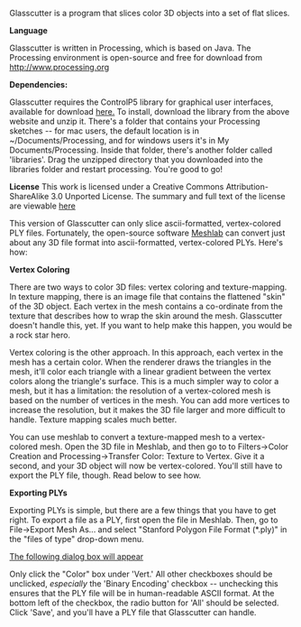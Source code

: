 Glasscutter is a program that slices color 3D objects into a set of
flat slices.

**Language**

Glasscutter is written in Processing, which is based on Java.  The
Processing environment is open-source and free for download from
http://www.processing.org 

**Dependencies:**

Glasscutter requires the ControlP5 library for graphical user
interfaces, available for download [here.](http://www.sojamo.de/libraries/controlP5/)
To install, download the library from the above website and unzip it.
There's a folder that contains your Processing sketches -- for mac
users, the default location is in ~/Documents/Processing, and for
windows users it's in My Documents/Processing.  Inside that folder,
there's another folder called 'libraries'.  Drag the unzipped
directory that you downloaded into the libraries folder and restart
processing.  You're good to go!

**License**
This work is licensed under a Creative Commons Attribution-ShareAlike
3.0 Unported License.
The summary and full text of the license are viewable [here](http://creativecommons.org/licenses/by-sa/3.0/deed.en_US)


This version of Glasscutter can only slice ascii-formatted,
vertex-colored PLY files.  Fortunately, the open-source software
[Meshlab](http://meshlab.sourceforge.net/) can convert just about any 3D
file format into ascii-formatted, vertex-colored PLYs.  Here's how:

**Vertex Coloring**

There are two ways to color 3D files:
vertex coloring and texture-mapping.  In texture mapping, there is an
image file that contains the flattened "skin" of the 3D object.  Each
vertex in the mesh contains a co-ordinate from the texture that
describes how to wrap the skin around the mesh.  Glasscutter doesn't
handle this, yet.  If you want to help make this happen, you would
be a rock star hero.

Vertex coloring is the other approach.  In this approach, each vertex
in the mesh has a certain color.  When the renderer draws the
triangles in the mesh, it'll color each triangle with a linear
gradient between the vertex colors along the triangle's surface.  This
is a much simpler way to color a mesh, but it has a limitation:  the
resolution of a vertex-colored mesh is based on the number of vertices
in the mesh.  You can add more vertices to increase the resolution,
but it makes the 3D file larger and more difficult to handle.  Texture
mapping scales much better.  

You can use meshlab to convert a texture-mapped mesh to a
vertex-colored mesh.  Open the 3D file in Meshlab, and then go to to
Filters->Color Creation and Processing->Transfer Color: Texture to
Vertex.  Give it a second, and your 3D object will now be
vertex-colored.  You'll still have to export the PLY file, though.
Read below to see how.


**Exporting PLYs**

Exporting PLYs is simple, but there are a few things that you have to
get right.  To export a file as a PLY, first open the file in
Meshlab.  Then, go to File->Export Mesh As... and select "Stanford
Polygon File Format (*.ply)" in the "files of type" drop-down menu.
 
[The following dialog box will appear](http://imgur.com/WbxmJFI)

Only click the "Color" box under 'Vert.'  All other checkboxes should
be unclicked, _especially_ the 'Binary Encoding' checkbox --
unchecking this ensures that the PLY file will be in human-readable
ASCII format.  At the bottom left of the checkbox, the radio button
for 'All' should be selected.  
Click 'Save', and you'll have a PLY file that Glasscutter can handle.

